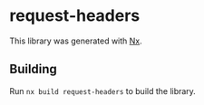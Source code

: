 # request-headers

This library was generated with [Nx](https://nx.dev).

## Building

Run `nx build request-headers` to build the library.
